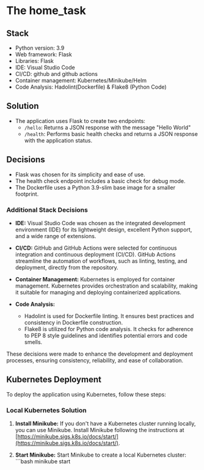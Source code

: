 # The home_task

## Stack

- Python version: 3.9
- Web framework: Flask
- Libraries: Flask
- IDE: Visual Studio Code
- CI/CD: github and github actions
- Container management: Kubernetes/Minikube/Helm
- Code Analysis: Hadolint(Dockerfile) & Flake8 (Python Code)

## Solution

- The application uses Flask to create two endpoints:
  - `/hello`: Returns a JSON response with the message "Hello World" 
  - `/health`: Performs basic health checks and returns a JSON response with the application status.

## Decisions

- Flask was chosen for its simplicity and ease of use.
- The health check endpoint includes a basic check for debug mode.
- The Dockerfile uses a Python 3.9-slim base image for a smaller footprint.

### Additional Stack Decisions

- **IDE:**
  Visual Studio Code was chosen as the integrated development environment (IDE) for its lightweight design, excellent Python support, and a wide range of extensions.

- **CI/CD:**
  GitHub and GitHub Actions were selected for continuous integration and continuous deployment (CI/CD). GitHub Actions streamline the automation of workflows, such as linting, testing, and deployment, directly from the repository.

- **Container Management:**
  Kubernetes is employed for container management. Kubernetes provides orchestration and scalability, making it suitable for managing and deploying containerized applications.

- **Code Analysis:**
  - Hadolint is used for Dockerfile linting. It ensures best practices and consistency in Dockerfile construction.
  - Flake8 is utilized for Python code analysis. It checks for adherence to PEP 8 style guidelines and identifies potential errors and code smells.

These decisions were made to enhance the development and deployment processes, ensuring consistency, reliability, and ease of collaboration.

## Kubernetes Deployment

To deploy the application using Kubernetes, follow these steps:

### Local Kubernetes Solution

1. **Install Minikube:**
   If you don't have a Kubernetes cluster running locally, you can use Minikube. Install Minikube following the instructions at [https://minikube.sigs.k8s.io/docs/start/](https://minikube.sigs.k8s.io/docs/start/).

2. **Start Minikube:**
   Start Minikube to create a local Kubernetes cluster:
        ```bash
   minikube start
